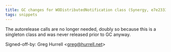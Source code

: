 ```yaml
---
title: GC changes for WODistributedNotification class (Synergy, e7e2333)
tags: snippets
---
```


The autorelease calls are no longer needed, doubly so because this is a singleton class and was never released prior to GC anyway.

Signed-off-by: Greg Hurrell &lt;greg@hurrell.net&gt;
